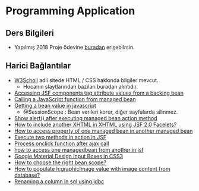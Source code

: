 # Programming Application

## Ders Bilgileri

* Yapılmış 2018 Proje ödevine [buradan](https://github.com/yedhrab/DiyetisyenimJSF) erişebilrsin.

## Harici Bağlantılar

* [W3Scholl](https://www.w3schools.com/) adli sitede HTML / CSS hakkında bilgiler mevcut.
  * Hocanın slaytlarından bazıları buradan alıntıdır.
* [Accessing JSF components tag attribute values from a backing bean](https://stackoverflow.com/questions/11061356/accessing-jsf-components-tag-attribute-values-from-a-backing-bean)
* [Calling a JavaScript function from managed bean](https://stackoverflow.com/questions/5675017/calling-a-javascript-function-from-managed-bean)
* [Getting a bean value in javascript](https://stackoverflow.com/questions/29765111/getting-a-bean-value-in-javascript)
  * @SessionScope : Bean verileri korur, diğer sayfalarda silinmez.
* [Show alert\(\) after executing managed bean action method](https://stackoverflow.com/questions/30309236/show-alert-after-executing-managed-bean-action-method)
* [How to include another XHTML in XHTML using JSF 2.0 Facelets?](https://stackoverflow.com/questions/4792862/how-to-include-another-xhtml-in-xhtml-using-jsf-2-0-facelets?utm_medium=organic&utm_source=google_rich_qa&utm_campaign=google_rich_qa)
* [How to access property of one managed bean in another managed bean](https://stackoverflow.com/questions/7912663/execute-two-methods-in-action-in-jsf?utm_medium=organic&utm_source=google_rich_qa&utm_campaign=google_rich_qa)
* [Execute two methods in action in JSF](https://stackoverflow.com/questions/7912663/execute-two-methods-in-action-in-jsf?utm_medium=organic&utm_source=google_rich_qa&utm_campaign=google_rich_qa)
* [Process onclick function after ajax call ](https://stackoverflow.com/questions/13540298/process-onclick-function-after-ajax-call-fajax)
* [how to access one managedbean from another in jsf](https://stackoverflow.com/questions/27483739/how-to-access-one-managedbean-from-another-in-jsf?utm_medium=organic&utm_source=google_rich_qa&utm_campaign=google_rich_qa)
* [Google Material Design Input Boxes in CSS3](https://scotch.io/tutorials/google-material-design-input-boxes-in-css3)
* [How to choose the right bean scope?](https://stackoverflow.com/questions/7031885/how-to-choose-the-right-bean-scope/7031941#7031941)
* [How to populate h:graphicImage value with image content from database?](https://stackoverflow.com/questions/15074465/how-to-populate-hgraphicimage-value-with-image-content-from-database)
* [Renaming a column in sql using jdbc](https://stackoverflow.com/questions/17950170/renaming-a-column-in-sql-using-jdbc)

